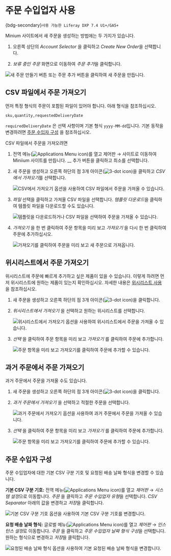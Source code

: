 # 주문 수입업자 사용

{bdg-secondary}`사용 가능한 Liferay DXP 7.4 U1+/GA5+`

Minium 사이트에서 새 주문을 생성하는 방법에는 두 가지가 있습니다.

1. 오른쪽 상단의 _Account Selector_ 을 클릭하고 *Create New Order*을 선택합니다.

1. *보류 중인 주문* 화면으로 이동하여 *주문 추가*을 클릭합니다.

![새 주문 만들기 버튼 또는 주문 추가 버튼을 클릭하여 새 주문을 만듭니다.](./using-order-importer/images/01.png)

## CSV 파일에서 주문 가져오기

먼저 특정 형식의 주문이 포함된 파일이 있어야 합니다. 아래 형식을 참조하십시오.

`sku,quantity,requestedDeliveryDate`

`requiredDeliveryDate` 은 선택 사항이며 기본 형식 `yyyy-MM-dd`입니다. 기본 동작을 변경하려면 [주문 수입자 구성](#order-importer-configuration) 을 참조하십시오.

CSV 파일에서 주문을 가져오려면

1. 전역 메뉴(![Applications Menu icon](../../images/icon-applications-menu.png))를 열고 제어판 &rarr; 사이트로 이동하여 Miniium 사이트를 만듭니다. __ 추가 버튼을 클릭하고 최소를 선택합니다.

1. 새 주문을 생성하고 오른쪽 하단의 점 3개 아이콘(![3-dot icon](../../images/icon-actions.png))을 클릭하고 *CSV에서 가져오기*를 선택합니다.

   ![CSV에서 가져오기 옵션을 사용하여 CSV 파일에서 주문을 가져올 수 있습니다.](./using-order-importer/images/02.png)

1. *파일* 선택을 클릭하고 가져올 CSV 파일을 선택합니다. *템플릿 다운로드*을 클릭하여 템플릿 파일을 다운로드할 수도 있습니다.

   ![템플릿을 다운로드하거나 CSV 파일을 선택하여 주문을 가져올 수 있습니다.](./using-order-importer/images/03.png)

1. *가져오기* 을 한 번 클릭하여 주문 항목을 미리 보고 *가져오기* 을 다시 한 번 클릭하여 주문에 추가하십시오.

   ![가져오기를 클릭하여 주문을 미리 보고 새 주문으로 가져옵니다.](./using-order-importer/images/04.gif)

## 위시리스트에서 주문 가져오기

위시리스트에 주문에 빠르게 추가하고 싶은 제품이 있을 수 있습니다. 이렇게 하려면 먼저 위시리스트에 원하는 제품이 있는지 확인하십시오. 자세한 내용은 [위시리스트 사용](../../creating-store-content/using-wish-lists.md) 을 참조하십시오.

1. 새 주문을 생성하고 오른쪽 하단의 점 3개 아이콘(![3-dot icon](../../images/icon-actions.png))을 클릭합니다.

1. *위시리스트에서 가져오기* 을 선택하고 원하는 위시리스트를 선택합니다.

   ![위시리스트에서 가져오기 옵션을 사용하여 위시리스트에서 주문을 가져올 수 있습니다.](./using-order-importer/images/05.png)

1. *선택* 을 클릭하여 주문 항목을 미리 보고 *가져오기* 를 클릭하여 주문에 추가합니다.

   ![주문 항목을 미리 보고 가져오기를 클릭하여 주문에 추가할 수 있습니다.](./using-order-importer/images/07.gif)

## 과거 주문에서 주문 가져오기

과거 주문에서 주문을 가져올 수도 있습니다.

1. 새 주문을 생성하고 오른쪽 하단의 점 3개 아이콘(![3-dot icon](../../images/icon-actions.png))을 클릭합니다.

1. *과거 주문에서 가져오기* 을 선택하고 적절한 주문을 선택합니다.

   ![과거 주문에서 가져오기 옵션을 사용하여 과거 주문에서 주문을 가져올 수 있습니다.](./using-order-importer/images/06.png)

1. *선택* 을 클릭하여 주문 항목을 미리 보고 *가져오기* 를 클릭하여 주문에 추가합니다.

   ![주문 항목을 미리 보고 가져오기를 클릭하여 주문에 추가할 수 있습니다.](./using-order-importer/images/08.gif)

## 주문 수입자 구성

주문 수입업자에 대한 기본 CSV 구분 기호 및 요청된 배송 날짜 형식을 변경할 수 있습니다.

**기본 CSV 구분 기호:** 전역 메뉴(![Applications Menu icon](../../images/icon-applications-menu.png))를 열고 *제어판* &rarr; *시스템 설정*으로 이동합니다. *주문* 을 클릭하고 *주문 수입업자 유형*을 선택합니다. *CSV Separator* 아래의 값을 변경하고 *저장*을 클릭합니다.

![기본 CSV 구분 기호 옵션을 사용하여 기본 CSV 구분 기호를 변경합니다.](./using-order-importer/images/09.png)

**요청 배송 날짜 형식:** 글로벌 메뉴(![Applications Menu icon](../../images/icon-applications-menu.png))를 열고 *제어판* &rarr; *인스턴스 설정*로 이동합니다. *주문* 을 클릭하고 *주문 수입업자 날짜 형식 구성*을 선택합니다. 원하는 형식으로 변경하고 *저장*을 클릭합니다.

![요청된 배송 날짜 형식 옵션을 사용하여 기본 요청된 배송 날짜 형식을 변경합니다.](./using-order-importer/images/10.png)
